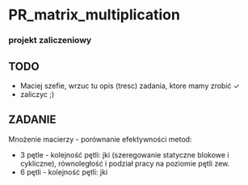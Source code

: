 # PR_matrix_multiplication
### projekt zaliczeniowy

## TODO
- Maciej szefie, wrzuc tu opis (tresc) zadania, ktore mamy zrobić ✓
- zaliczyc  ;)



## ZADANIE

Mnożenie macierzy - porównanie efektywności metod:
- 3 pętle - kolejność pętli: jki (szeregowanie statyczne blokowe i
  cykliczne), równoległość i podział pracy na poziomie pętli zew.
- 6 pętli - kolejność pętli: jki
